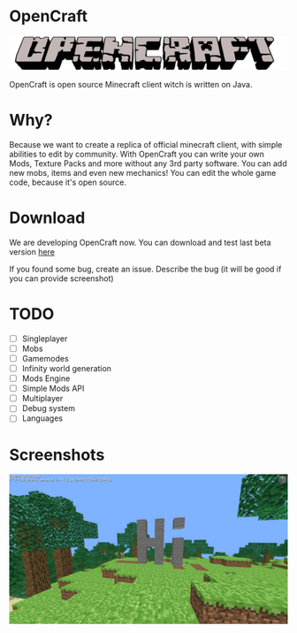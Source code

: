 # OpenCraft

![](images/logo.png) </br>

OpenCraft is open source Minecraft client witch is written on Java.

# Why?

Because we want to create a replica of official minecraft client, with simple abilities to edit by community.
With OpenCraft you can write your own Mods, Texture Packs and more without any 3rd party software.
You can add new mobs, items and even new mechanics! You can edit the whole game code, because it's open source.

# Download

We are developing OpenCraft now. You can download and test last beta version [here](https://github.com/Artingl/OpenCraft/releases)

If you found some bug, create an issue. Describe the bug (it will be good if you can provide screenshot)

# TODO

- [ ] Singleplayer
- [ ] Mobs
- [ ] Gamemodes
- [ ] Infinity world generation
- [ ] Mods Engine
- [ ] Simple Mods API
- [ ] Multiplayer
- [ ] Debug system
- [ ] Languages

# Screenshots
![](images/screenshot.png)
